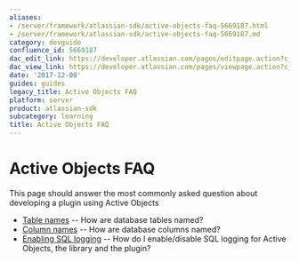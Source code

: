 ```yaml
---
aliases:
- /server/framework/atlassian-sdk/active-objects-faq-5669187.html
- /server/framework/atlassian-sdk/active-objects-faq-5669187.md
category: devguide
confluence_id: 5669187
dac_edit_link: https://developer.atlassian.com/pages/editpage.action?cjm=wozere&pageId=5669187
dac_view_link: https://developer.atlassian.com/pages/viewpage.action?cjm=wozere&pageId=5669187
date: '2017-12-08'
guides: guides
legacy_title: Active Objects FAQ
platform: server
product: atlassian-sdk
subcategory: learning
title: Active Objects FAQ
---
```

# Active Objects FAQ

This page should answer the most commonly asked question about developing a plugin using Active Objects

-   [Table names](/server/framework/atlassian-sdk/table-names) -- How are database tables named?
-   [Column names](/server/framework/atlassian-sdk/column-names) -- How are database columns named?
-   [Enabling SQL logging](/server/framework/atlassian-sdk/enabling-sql-logging) -- How do I enable/disable SQL logging for Active Objects, the library and the plugin?
